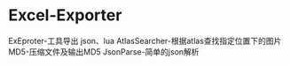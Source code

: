 # Excel-Exporter
ExEproter-工具导出 json、lua
AtlasSearcher-根据atlas查找指定位置下的图片
MD5-压缩文件及输出MD5
JsonParse-简单的json解析
